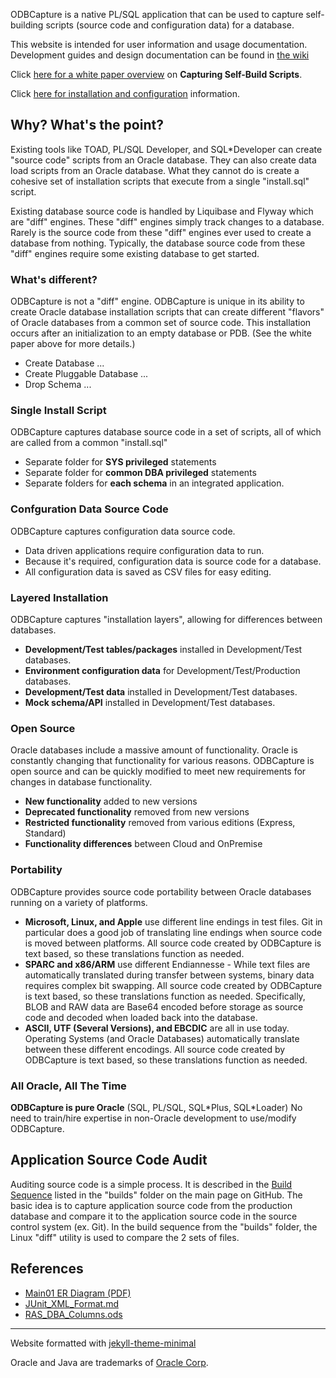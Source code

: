 
ODBCapture is a native PL/SQL application that can be used to capture self-building scripts (source code and configuration data) for a database.

This website is intended for user information and usage documentation.  Development guides and design documentation can be found in [the wiki](https://github.com/DDieterich/ODBCapture/wiki)

Click [here for a white paper overview](Capturing-Self-Build.md) on **Capturing Self-Build Scripts**.

Click [here for installation and configuration](Install-and-Config.md)
information.

## Why?  What's the point?

Existing tools like TOAD, PL/SQL Developer, and SQL\*Developer can create "source code" scripts from an Oracle database.  They can also create data load scripts from an Oracle database.  What they cannot do is create a cohesive set of installation scripts that execute from a single "install.sql" script.

Existing database source code is handled by Liquibase and Flyway which are "diff" engines.  These "diff" engines simply track changes to a database.  Rarely is the source code from these "diff" engines ever used to create a database from nothing.  Typically, the database source code from these "diff" engines require some existing database to get started.

### What's different?

ODBCapture is not a "diff" engine.  ODBCapture is unique in its ability to create Oracle database installation scripts that can create different "flavors" of Oracle databases from a common set of source code.  This installation occurs after an initialization to an empty database or PDB.  (See the white paper above for more details.)
* Create Database ...
* Create Pluggable Database ...
* Drop Schema ...

### Single Install Script

ODBCapture captures database source code in a set of scripts, all of which are called from a common "install.sql"

* Separate folder for **SYS privileged** statements
* Separate folder for **common DBA privileged** statements
* Separate folders for **each schema** in an integrated application.

### Confguration Data Source Code

ODBCapture captures configuration data source code.

* Data driven applications require configuration data to run.
* Because it's required, configuration data is source code for a database.
* All configuration data is saved as CSV files for easy editing.

### Layered Installation

ODBCapture captures "installation layers", allowing for differences between databases.

* **Development/Test tables/packages** installed in Development/Test databases.
* **Environment configuration data** for Development/Test/Production databases.
* **Development/Test data** installed in Development/Test databases.
* **Mock schema/API** installed in Development/Test databases.

### Open Source

Oracle databases include a massive amount of functionality.  Oracle is constantly changing that functionality for various reasons.  ODBCapture is open source and can be quickly modified to meet new requirements for changes in database functionality.

* **New functionality** added to new versions
* **Deprecated functionality** removed from new versions
* **Restricted functionality** removed from various editions (Express, Standard)
* **Functionality differences** between Cloud and OnPremise

### Portability

ODBCapture provides source code portability between Oracle databases running on a variety of platforms.

* **Microsoft, Linux, and Apple** use different line endings in test files. Git in particular does a good job of translating line endings when source code is moved between platforms.  All source code created by ODBCapture is text based, so these translations function as needed.
* **SPARC and x86/ARM** use different Endiannesse - While text files are automatically translated during transfer between systems, binary data requires complex bit swapping.  All source code created by ODBCapture is text based, so these translations function as needed.  Specifically, BLOB and RAW data are Base64 encoded before storage as source code and decoded when loaded back into the database.
* **ASCII, UTF (Several Versions), and EBCDIC** are all in use today.  Operating Systems (and Oracle Databases) automatically translate between these different encodings.  All source code created by ODBCapture is text based, so these translations function as needed.

### All Oracle, All The Time

**ODBCapture is pure Oracle** (SQL, PL/SQL, SQL\*Plus, SQL\*Loader)  No need to train/hire expertise in non-Oracle development to use/modify ODBCapture.


## Application Source Code Audit

Auditing source code is a simple process.  It is described in the [Build Sequence](https://github.com/DDieterich/ODBCapture/tree/main/builds#build-sequence) listed in the "builds" folder on the main page on GitHub.  The basic idea is to capture application source code from the production database and compare it to the application source code in the source control system (ex. Git).  In the build sequence from the "builds" folder, the Linux "diff" utility is used to compare the 2 sets of files.


## References

* [Main01 ER Diagram (PDF)](Main01.pdf)
* [JUnit_XML_Format.md](JUnit_XML_Format.md)
* [RAS_DBA_Columns.ods](RAS_DBA_Columns.ods)


---
Website formatted with [jekyll-theme-minimal](https://github.com/pages-themes/minimal)

Oracle and Java are trademarks of [Oracle Corp](https://www.oracle.com/).